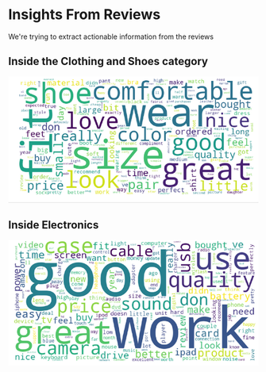 # Insights From Reviews
We're trying to extract actionable information from the reviews

## Inside the Clothing and Shoes category

![](./pictures/wc-clothing-food.png)


## Inside Electronics

![](./pictures/wc-electronics.png)
